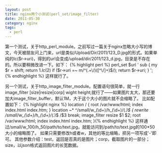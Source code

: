 ```yaml
---
layout: post
title: nginx两个小测试(perl_set/image_filter)
date: 2011-05-30
category: nginx
tags:
  - perl
---
```


第一个测试，关于http_perl_module。之前写过一篇关于nginx忽略大小写的博文，今天被朋友问上门来，url是类似/Upload/Dir/2011/123_D.jpg的形式。如果单纯的lc($r->uri)，得到的url会变成/upload/dir/2011/123_d.jpg，目录是不存在的。所以要稍微改进一下。如下：
{% highlight perl %}    perl_set $url '
        sub {
            my $r = shift;
            return $1.lc($2) if ($r->uri =~ m/^(.+\/)([^\/]+)$/);
            return $r->uri;
        }
    ';{% endhighlight %}
这样就行了。

另一个测试，关于http_image_filter_module。配置语句很简单，就一行image_filter [size|resize|corp] wight height;就行了——如果图片太大，那还要加大image_filter_buffer，默认1M，大于这个大小的图片就不会缩略了。
比如配置如下：
{% highlight nginx %}
        location / {
            root   /var/www/html;
            index  index.html index.htm;
        }
        location ~* ^/small/w_(\d+)/h_(\d+)/(.*)$ {
            rewrite /small/w_(\d+)/h_(\d+)/(.*)$ /$3 break;
            image_filter resize $1 $2;
            root   /var/www/html;
            index  index.html index.htm;
        }{% endhighlight %}
这样通过/small/w_100/h_50/path/to/text.jpg，就能访问到/path/to/text.jpg的100*50大小的缩略图了。
如果只需要修改h或者w，其他的等比缩略，把另一项写成'-'即可。
其他参数介绍：test，返回是否真的是图片；corp，截取图片的一部分；size，以json格式返回图片的长宽数据。
